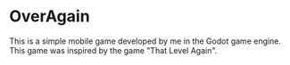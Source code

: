 # OverAgain
This is a simple mobile game developed by me in the Godot game engine. This game was inspired by the game "That Level Again".
